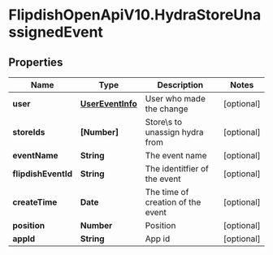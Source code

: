# FlipdishOpenApiV10.HydraStoreUnassignedEvent

## Properties
Name | Type | Description | Notes
------------ | ------------- | ------------- | -------------
**user** | [**UserEventInfo**](UserEventInfo.md) | User who made the change | [optional] 
**storeIds** | **[Number]** | Store\\s to unassign hydra from | [optional] 
**eventName** | **String** | The event name | [optional] 
**flipdishEventId** | **String** | The identitfier of the event | [optional] 
**createTime** | **Date** | The time of creation of the event | [optional] 
**position** | **Number** | Position | [optional] 
**appId** | **String** | App id | [optional] 


